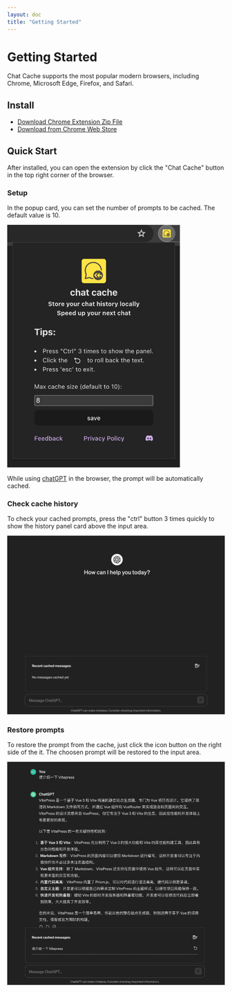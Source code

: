 ```yaml
---
layout: doc
title: "Getting Started"
---
```


# Getting Started

Chat Cache supports the most popular modern browsers, including Chrome, Microsoft Edge, Firefox, and Safari.

## Install

- [Download Chrome Extension Zip File](../assets/chat-cache-v0.0.1-chrome.zip)
- [Download from Chrome Web Store](https://chrome.google.com/webstore/detail/chat-cache/jpacfhgclpnakbomojgmidmfcmjcddgj)

## Quick Start

After installed, you can open the extension by click the "Chat Cache" button in the top right corner of the browser.

### Setup
In the popup card, you can set the number of prompts to be cached. The default value is 10.

<img style="margin: 0 auto;" src="./popup-card.png" alt="popup-card" width="400"/>

While using [chatGPT](https://chat.openai.com/) in the browser, the prompt will be automatically cached.

### Check cache history
To check your cached prompts, press the "ctrl" button 3 times quickly to show the history panel card above the input area.

![cache-panel](cache-panel.png)

### Restore prompts

To restore the prompt from the cache, just click the icon button on the right side of the it. The choosen prompt will be restored to the input area.

![restore-prompt](restore-prompt.png)